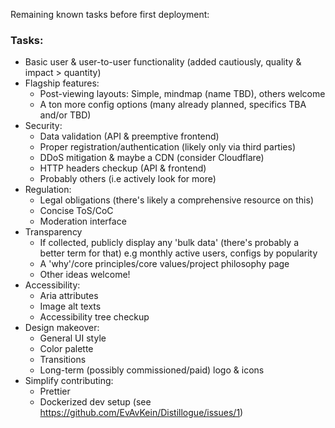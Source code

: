 Remaining known tasks before first deployment:

### Tasks:
* Basic user & user-to-user functionality (added cautiously, quality & impact > quantity)
* Flagship features:
  * Post-viewing layouts: Simple, mindmap (name TBD), others welcome
  * A ton more config options (many already planned, specifics TBA and/or TBD)
* Security:
  * Data validation (API & preemptive frontend)
  * Proper registration/authentication (likely only via third parties)
  * DDoS mitigation & maybe a CDN (consider Cloudflare)
  * HTTP headers checkup (API & frontend)
  * Probably others (i.e actively look for more)
* Regulation:
  * Legal obligations (there's likely a comprehensive resource on this)
  * Concise ToS/CoC
  * Moderation interface
* Transparency
  * If collected, publicly display any 'bulk data' (there's probably a better term for that) e.g monthly active users, configs by popularity
  * A 'why'/core principles/core values/project philosophy page
  * Other ideas welcome!
* Accessibility:
  * Aria attributes
  * Image alt texts
  * Accessibility tree checkup
* Design makeover:
  * General UI style
  * Color palette
  * Transitions
  * Long-term (possibly commissioned/paid) logo & icons
* Simplify contributing:
  * Prettier
  * Dockerized dev setup (see https://github.com/EvAvKein/Distillogue/issues/1)